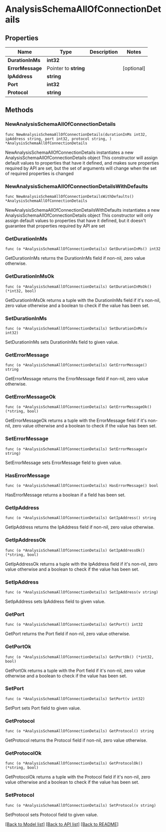 # AnalysisSchemaAllOfConnectionDetails

## Properties

Name | Type | Description | Notes
------------ | ------------- | ------------- | -------------
**DurationInMs** | **int32** |  | 
**ErrorMessage** | Pointer to **string** |  | [optional] 
**IpAddress** | **string** |  | 
**Port** | **int32** |  | 
**Protocol** | **string** |  | 

## Methods

### NewAnalysisSchemaAllOfConnectionDetails

`func NewAnalysisSchemaAllOfConnectionDetails(durationInMs int32, ipAddress string, port int32, protocol string, ) *AnalysisSchemaAllOfConnectionDetails`

NewAnalysisSchemaAllOfConnectionDetails instantiates a new AnalysisSchemaAllOfConnectionDetails object
This constructor will assign default values to properties that have it defined,
and makes sure properties required by API are set, but the set of arguments
will change when the set of required properties is changed

### NewAnalysisSchemaAllOfConnectionDetailsWithDefaults

`func NewAnalysisSchemaAllOfConnectionDetailsWithDefaults() *AnalysisSchemaAllOfConnectionDetails`

NewAnalysisSchemaAllOfConnectionDetailsWithDefaults instantiates a new AnalysisSchemaAllOfConnectionDetails object
This constructor will only assign default values to properties that have it defined,
but it doesn't guarantee that properties required by API are set

### GetDurationInMs

`func (o *AnalysisSchemaAllOfConnectionDetails) GetDurationInMs() int32`

GetDurationInMs returns the DurationInMs field if non-nil, zero value otherwise.

### GetDurationInMsOk

`func (o *AnalysisSchemaAllOfConnectionDetails) GetDurationInMsOk() (*int32, bool)`

GetDurationInMsOk returns a tuple with the DurationInMs field if it's non-nil, zero value otherwise
and a boolean to check if the value has been set.

### SetDurationInMs

`func (o *AnalysisSchemaAllOfConnectionDetails) SetDurationInMs(v int32)`

SetDurationInMs sets DurationInMs field to given value.


### GetErrorMessage

`func (o *AnalysisSchemaAllOfConnectionDetails) GetErrorMessage() string`

GetErrorMessage returns the ErrorMessage field if non-nil, zero value otherwise.

### GetErrorMessageOk

`func (o *AnalysisSchemaAllOfConnectionDetails) GetErrorMessageOk() (*string, bool)`

GetErrorMessageOk returns a tuple with the ErrorMessage field if it's non-nil, zero value otherwise
and a boolean to check if the value has been set.

### SetErrorMessage

`func (o *AnalysisSchemaAllOfConnectionDetails) SetErrorMessage(v string)`

SetErrorMessage sets ErrorMessage field to given value.

### HasErrorMessage

`func (o *AnalysisSchemaAllOfConnectionDetails) HasErrorMessage() bool`

HasErrorMessage returns a boolean if a field has been set.

### GetIpAddress

`func (o *AnalysisSchemaAllOfConnectionDetails) GetIpAddress() string`

GetIpAddress returns the IpAddress field if non-nil, zero value otherwise.

### GetIpAddressOk

`func (o *AnalysisSchemaAllOfConnectionDetails) GetIpAddressOk() (*string, bool)`

GetIpAddressOk returns a tuple with the IpAddress field if it's non-nil, zero value otherwise
and a boolean to check if the value has been set.

### SetIpAddress

`func (o *AnalysisSchemaAllOfConnectionDetails) SetIpAddress(v string)`

SetIpAddress sets IpAddress field to given value.


### GetPort

`func (o *AnalysisSchemaAllOfConnectionDetails) GetPort() int32`

GetPort returns the Port field if non-nil, zero value otherwise.

### GetPortOk

`func (o *AnalysisSchemaAllOfConnectionDetails) GetPortOk() (*int32, bool)`

GetPortOk returns a tuple with the Port field if it's non-nil, zero value otherwise
and a boolean to check if the value has been set.

### SetPort

`func (o *AnalysisSchemaAllOfConnectionDetails) SetPort(v int32)`

SetPort sets Port field to given value.


### GetProtocol

`func (o *AnalysisSchemaAllOfConnectionDetails) GetProtocol() string`

GetProtocol returns the Protocol field if non-nil, zero value otherwise.

### GetProtocolOk

`func (o *AnalysisSchemaAllOfConnectionDetails) GetProtocolOk() (*string, bool)`

GetProtocolOk returns a tuple with the Protocol field if it's non-nil, zero value otherwise
and a boolean to check if the value has been set.

### SetProtocol

`func (o *AnalysisSchemaAllOfConnectionDetails) SetProtocol(v string)`

SetProtocol sets Protocol field to given value.



[[Back to Model list]](../README.md#documentation-for-models) [[Back to API list]](../README.md#documentation-for-api-endpoints) [[Back to README]](../README.md)


